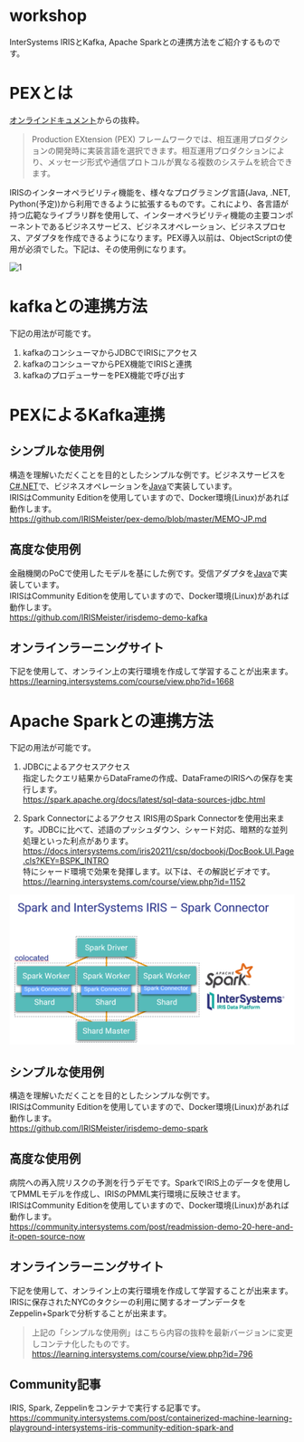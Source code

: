 # workshop
InterSystems IRISとKafka, Apache Sparkとの連携方法をご紹介するものです。

# PEXとは

[オンラインドキュメント](https://docs.intersystems.com/iris20211/csp/docbookj/DocBook.UI.Page.cls?KEY=EPEX_intro)からの抜粋。  

> Production EXtension (PEX) フレームワークでは、相互運用プロダクションの開発時に実装言語を選択できます。相互運用プロダクションにより、メッセージ形式や通信プロトコルが異なる複数のシステムを統合できます。

IRISのインターオペラビリティ機能を、様々なプログラミング言語(Java, .NET, Python(予定))から利用できるように拡張するものです。これにより、各言語が持つ広範なライブラリ群を使用して、インターオペラビリティ機能の主要コンポーネントであるビジネスサービス、ビジネスオペレーション、ビジネスプロセス、アダプタを作成できるようになります。PEX導入以前は、ObjectScriptの使用が必須でした。下記は、その使用例になります。

![1](https://raw.githubusercontent.com/intersystems-community/pex-demo/master/architecture.PNG)

# kafkaとの連携方法
下記の用法が可能です。  
1. kafkaのコンシューマからJDBCでIRISにアクセス
2. kafkaのコンシューマからPEX機能でIRISと連携
3. kafkaのプロデューサーをPEX機能で呼び出す

# PEXによるKafka連携 

## シンプルな使用例
構造を理解いただくことを目的としたシンプルな例です。ビジネスサービスを[C#.NET](https://github.com/IRISMeister/pex-demo/blob/master/dotnet/KafkaConsumer.cs)で、ビジネスオペレーションを[Java](https://github.com/IRISMeister/pex-demo/blob/master/java/src/dc/rmq/KafkaOperation.java)で実装しています。  
IRISはCommunity Editionを使用していますので、Docker環境(Linux)があれば動作します。    
https://github.com/IRISMeister/pex-demo/blob/master/MEMO-JP.md  


## 高度な使用例
金融機関のPoCで使用したモデルを基にした例です。受信アダプタを[Java](https://github.com/IRISMeister/irisdemo-demo-kafka/blob/master/image-iris-datasource/kafka-pex-adapter/src/main/java/irisdemo/kafka/KeyLessAvroInboundAdapter.java)で実装しています。  
IRISはCommunity Editionを使用していますので、Docker環境(Linux)があれば動作します。    
https://github.com/IRISMeister/irisdemo-demo-kafka

## オンラインラーニングサイト
下記を使用して、オンライン上の実行環境を作成して学習することが出来ます。  
https://learning.intersystems.com/course/view.php?id=1668

# Apache Sparkとの連携方法
下記の用法が可能です。  
1. JDBCによるアクセスアクセス  
指定したクエリ結果からDataFrameの作成、DataFrameのIRISへの保存を実行します。  
https://spark.apache.org/docs/latest/sql-data-sources-jdbc.html

2. Spark Connectorによるアクセス
IRIS用のSpark Connectorを使用出来ます。JDBCに比べて、述語のプッシュダウン、シャード対応、暗黙的な並列処理といった利点があります。  
https://docs.intersystems.com/iris20211/csp/docbookj/DocBook.UI.Page.cls?KEY=BSPK_INTRO  
特にシャード環境で効果を発揮します。以下は、その解説ビデオです。  
https://learning.intersystems.com/course/view.php?id=1152

![2](spark.png)


## シンプルな使用例
構造を理解いただくことを目的としたシンプルな例です。  
IRISはCommunity Editionを使用していますので、Docker環境(Linux)があれば動作します。    
https://github.com/IRISMeister/irisdemo-demo-spark

## 高度な使用例
病院への再入院リスクの予測を行うデモです。SparkでIRIS上のデータを使用してPMMLモデルを作成し、IRISのPMML実行環境に反映させます。  
IRISはCommunity Editionを使用していますので、Docker環境(Linux)があれば動作します。    
https://community.intersystems.com/post/readmission-demo-20-here-and-it-open-source-now

## オンラインラーニングサイト
下記を使用して、オンライン上の実行環境を作成して学習することが出来ます。IRISに保存されたNYCのタクシーの利用に関するオープンデータをZeppelin+Sparkで分析することが出来ます。
> 上記の「シンプルな使用例」はこちら内容の抜粋を最新バージョンに変更しコンテナ化したものです。  
https://learning.intersystems.com/course/view.php?id=796

## Community記事  
IRIS, Spark, Zeppelinをコンテナで実行する記事です。  
https://community.intersystems.com/post/containerized-machine-learning-playground-intersystems-iris-community-edition-spark-and
